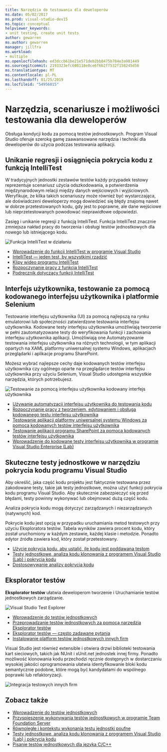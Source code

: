 ```yaml
---
title: Narzędzia do testowania dla deweloperów
ms.date: 05/02/2017
ms.prod: visual-studio-dev15
ms.topic: conceptual
helpviewer_keywords:
- unit testing, create unit tests
author: gewarren
ms.author: gewarren
manager: jillfra
ms.workload:
- multiple
ms.openlocfilehash: ed3dccb61be21e571deb2bb8475b784e3a981449
ms.sourcegitcommit: 2193323efc608118e0ce6f6b2ff532f158245d56
ms.translationtype: MT
ms.contentlocale: pl-PL
ms.lasthandoff: 01/25/2019
ms.locfileid: "54956015"
---
```

# <a name="developer-testing-tools-scenarios-and-capabilities"></a>Narzędzia, scenariusze i możliwości testowania dla deweloperów

Obsługa kondycji kodu za pomocą testów jednostkowych. Program Visual Studio oferuje szeroką gamę zaawansowane narzędzia i techniki dla deweloperów do użycia podczas testowania aplikacji.

## <a name="avoid-regressions-and-achieve-code-coverage-with-intellitest"></a>Unikanie regresji i osiągnięcia pokrycia kodu z funkcją IntelliTest

W tradycyjnych jednostki zestawów testów każdy przypadek testowy reprezentuje scenariusz użycia odszkodowania, a potwierdzenia międzynarodowym relacji między danych wejściowych i wyjściowych.  Weryfikuje, że kilka takich scenariuszy może również być wystarczająca, ale doświadczeni deweloperzy mogą dowiedzieć się błędy znajomą nawet w dobrze przetestowanych kodu, gdy jest to poprawne, ale dane wejściowe lub nieprzetestowanych powodować nieprawidłowe odpowiedzi.

Zasięg i unikanie regresji z funkcją IntelliTest. Funkcja IntelliTest znacznie zmniejsza nakład pracy do tworzenia i obsługi testów jednostkowych dla nowego lub istniejącego kodu.

![Funkcja IntelliTest w działaniu](media/devtest-intellitest.png)

* [Wprowadzenie do funkcji IntelliTest w programie Visual Studio](http://download.microsoft.com/download/6/2/B/62B60ECE-B9DC-4E8A-A97C-EA261BFB935E/Docs/Introduction%20to%20IntelliTest%20with%20Visual%20Studio%20Enterprise%202015.docx)
* [IntelliTest — jeden test, by wszystkimi rządzić](https://blogs.msdn.microsoft.com/devops/2015/07/05/intellitest-one-test-to-rule-them-all/)
* [Klipy wideo programu IntelliTest](https://channel9.msdn.com/Series/Test-Tools-in-Visual-Studio)
* [Rozpoczynanie pracy z funkcją IntelliTest](generate-unit-tests-for-your-code-with-intellitest.md)
* [Podręcznik dotyczący funkcji IntelliTest](intellitest-manual/index.md)

## <a name="user-interface-testing-with-coded-ui-and-selenium"></a>Interfejs użytkownika, testowanie za pomocą kodowanego interfejsu użytkownika i platformie Selenium

Testowanie interfejsu użytkownika (UI) za pomocą najlepszą na rynku emulatorowi lub społeczności zatwierdzone testowania interfejsu użytkownika. Kodowane testy interfejsu użytkownika umożliwiają tworzenie w pełni zautomatyzowane testy do weryfikowania funkcji i zachowania interfejsu użytkownika aplikacji. Umożliwiają one Automatyzowanie testowania interfejsu użytkownika na różnych technologii, w tym aplikacji opartych na XAML platformy uniwersalnej systemu Windows, aplikacjach przeglądarki i aplikacje programu SharePoint.

Możesz wybrać najlepsze cechy daje kodowanych testów interfejsu użytkownika czy ogólnego oparte na przeglądarce testów interfejsu użytkownika przy użyciu Selenium, Visual Studio udostępnia wszystkie narzędzia, których potrzebujesz.

![Testowanie za pomocą interfejsu użytkownika kodowany interfejs użytkownika](media/devtest-codeduitest.png)

* [Używanie automatyzacji interfejsu użytkownika do testowania kodu](use-ui-automation-to-test-your-code.md)
* [Rozpoczynanie pracy z tworzeniem, edytowaniem i obsługa kodowanego testu interfejsu użytkownika](walkthrough-creating-editing-and-maintaining-a-coded-ui-test.md)
* [Testowanie aplikacji platformy uniwersalnej systemu Windows za pomocą kodowanych testów interfejsu użytkownika](test-uwp-app-with-coded-ui-test.md)
* [Testowanie aplikacji programu SharePoint za pomocą kodowanych testów interfejsu użytkownika](testing-sharepoint-2010-applications-with-coded-ui-tests.md)
* [Wprowadzenie do kodowane testy interfejsu użytkownika w programie Visual Studio Enterprise (Lab)](http://download.microsoft.com/download/6/2/B/62B60ECE-B9DC-4E8A-A97C-EA261BFB935E/Docs/Introduction%20to%20Coded%20UI%20Tests%20with%20Visual%20Studio%20Enterprise%202015.docx)

## <a name="effective-unit-testing-with-visual-studio-code-coverage"></a>Skuteczne testy jednostkowe w narzędziu pokrycia kodu programu Visual Studio

Aby określić, jaka część kodu projektu jest faktycznie testowana przez zakodowane testy, takie jak testy jednostkowe, można użyć funkcji pokrycia kodu programu Visual Studio. Aby skutecznie zabezpieczyć się przed błędami, testy powinny wykonywać lub obejmować dużą część kodu.

Analiza pokrycia kodu mogą dotyczyć zarządzanych i niezarządzanych (natywnych) kod.

Pokrycie kodu jest opcją w przypadku uruchamiania metod testowych przy użyciu Eksploratora testów. Tabela wyników zawiera procent kodu, który został uruchomiony w każdym zestawie, każdej klasie i metodzie. Ponadto edytor źródła zawiera kod, który został przetestowany.

* [Użycie pokrycia kodu, aby ustalić, ile kodu jest poddawana testom](using-code-coverage-to-determine-how-much-code-is-being-tested.md)
* [Testy jednostkowe, analiza kodu klonowania z programem Visual Studio (Lab) i pokrycia kodu](http://download.microsoft.com/download/6/2/B/62B60ECE-B9DC-4E8A-A97C-EA261BFB935E/Docs/Unit%20Testing,%20Code%20Coverage%20and%20Code%20Clone%20Analysis%20with%20Visual%20Studio%202015.docx)
* [Dostosowywanie analizy pokrycia kodu](customizing-code-coverage-analysis.md)

## <a name="test-explorer"></a>Eksplorator testów

**Eksplorator testów** ułatwia deweloperom tworzenie i Uruchamianie testów jednostkowych zarządzanie.

![Visual Studio Test Explorer](media/devtest-testexplorer.png)

* [Wprowadzenie do testów jednostkowych](unit-test-your-code.md)
* [Przeprowadzanie testów jednostkowych za pomocą narzędzia Eksplorator testów](run-unit-tests-with-test-explorer.md)
* [Eksplorator testów — często zadawane pytania](test-explorer-faq.md)
* [Instalowanie platform testów jednostkowych innych firm](install-third-party-unit-test-frameworks.md)

Visual Studio jest również extensible i otwiera drzwi biblioteki testowania kart sieciowych, takich jak NUnit i xUnit.net jednostek innej firmy. Ponadto możliwość klonowania kodu przechodzi ręcznie dostępnych w dostarczaniu wysokiej jakości oprogramowania ułatwia identyfikowanie bloki kodu semantycznie podobne, które mogą być kandydatami do wspólnego poprawki lub refaktoryzacji.

![Integracja testowych innych firm](media/devtest-thirdparty.png)

## <a name="see-also"></a>Zobacz także

* [Wprowadzenie do testów jednostkowych](getting-started-with-unit-testing.md)
* [Przyspieszenie wykonywania testów jednostkowych w programie Team Foundation Server](https://blogs.msdn.microsoft.com/devops/2015/07/30/speeding-up-unit-test-execution-in-tfs/)
* [Równoległe i kontekstu wykonania testu jednostki poufne](https://blogs.msdn.microsoft.com/devops/2016/02/08/parallel-and-context-sensitive-test-execution-with-visual-studio-2015-update-1/)
* [Testy jednostkowe, analiza kodu klonowania z programem Visual Studio (Lab) i pokrycia kodu](http://download.microsoft.com/download/6/2/B/62B60ECE-B9DC-4E8A-A97C-EA261BFB935E/Docs/Unit%20Testing,%20Code%20Coverage%20and%20Code%20Clone%20Analysis%20with%20Visual%20Studio%202015.docx)
* [Pisanie testów jednostkowych dla języka C/C++](writing-unit-tests-for-c-cpp.md)
